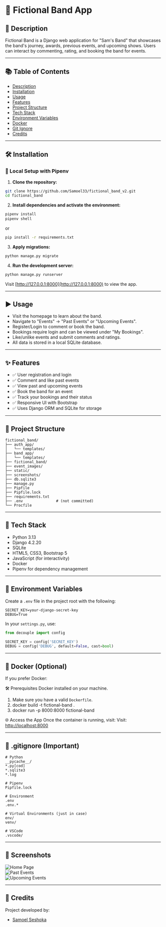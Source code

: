 # 🎸 Fictional Band App

## 📌 Description

Fictional Band is a Django web application for "Sam's Band" that showcases the band's journey, awards, previous events, and upcoming shows. Users can interact by commenting, rating, and booking the band for events.

---

## 📚 Table of Contents

- [Description](#-description)
- [Installation](#-installation)
- [Usage](#-usage)
- [Features](#-features)
- [Project Structure](#-project-structure)
- [Tech Stack](#-tech-stack)
- [Environment Variables](#-environment-variables)
- [Docker](#-docker)
- [Git Ignore](#-git-ignore)
- [Credits](#-credits)

---

## 🛠 Installation

### 🔧 Local Setup with Pipenv

1. **Clone the repository:**

```bash
git clone https://github.com/Samoel33/fictional_band_v2.git
cd fictional_band
```

2. **Install dependencies and activate the environment:**

```bash
pipenv install
pipenv shell
```

or

```bash
pip install -r requirements.txt
```

3. **Apply migrations:**

```bash
python manage.py migrate
```

4. **Run the development server:**

```bash
python manage.py runserver
```

Visit [http://127.0.0.1:8000](http://127.0.0.1:8000) to view the app.

---

## ▶️ Usage

- Visit the homepage to learn about the band.
- Navigate to "Events" → "Past Events" or "Upcoming Events".
- Register/Login to comment or book the band.
- Bookings require login and can be viewed under "My Bookings".
- Like/unlike events and submit comments and ratings.
- All data is stored in a local SQLite database.

---

## ✨ Features

- ✅ User registration and login
- ✅ Comment and like past events
- ✅ View past and upcoming events
- ✅ Book the band for an event
- ✅ Track your bookings and their status
- ✅ Responsive UI with Bootstrap
- ✅ Uses Django ORM and SQLite for storage

---

## 🧱 Project Structure

```
fictional_band/
├── auth_app/
│   └── templates/
├── band_app/
│   └── templates/
├── fictional_band/
├── event_images/
├── static/
├── screenshots/
├── db.sqlite3
├── manage.py
├── Pipfile
├── Pipfile.lock
├── requirements.txt
├── .env               # (not committed)
└── Procfile
```

---

## 🧰 Tech Stack

- Python 3.13
- Django 4.2.20
- SQLite
- HTML5, CSS3, Bootstrap 5
- JavaScript (for interactivity)
- Docker 
- Pipenv for dependency management

---

## 🔐 Environment Variables

Create a `.env` file in the project root with the following:

```env
SECRET_KEY=your-django-secret-key
DEBUG=True
```

In your `settings.py`, use:

```python
from decouple import config

SECRET_KEY = config('SECRET_KEY')
DEBUG = config('DEBUG', default=False, cast=bool)
```

---

## 🐳 Docker (Optional)

If you prefer Docker:

🛠 Prerequisites
Docker installed on your machine.

1. Make sure you have a valid `Dockerfile`.
2. docker build -t fictional-band .
3. docker run -p 8000:8000 fictional-band

🌐 Access the App
Once the container is running, visit:
Visit: [http://localhost:8000](http://localhost:8000)

---

## 📄 .gitignore (Important)

```
# Python
__pycache__/
*.py[cod]
*.sqlite3
*.log

# Pipenv
Pipfile.lock

# Environment
.env
.env.*

# Virtual Environments (just in case)
env/
venv/

# VSCode
.vscode/
```

---

## 📸 Screenshots

![Home Page](screenshots/Homepage_and_navigation.png)  
![Past Events](screenshots/pastevents.png)  
![Upcoming Events](screenshots/Upcoming_events.png)

---

## 👥 Credits

Project developed by:

- [Samoel Seshoka](https://github.com/Samoel33)
